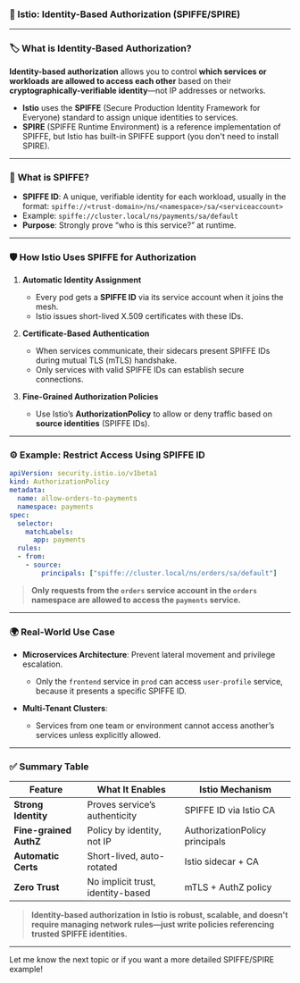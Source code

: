 ### 📌 Istio: Identity-Based Authorization (SPIFFE/SPIRE)

---

### 🏷️ **What is Identity-Based Authorization?**

**Identity-based authorization** allows you to control **which services or workloads are allowed to access each other** based on their **cryptographically-verifiable identity**—not IP addresses or networks.

* **Istio** uses the **SPIFFE** (Secure Production Identity Framework for Everyone) standard to assign unique identities to services.
* **SPIRE** (SPIFFE Runtime Environment) is a reference implementation of SPIFFE, but Istio has built-in SPIFFE support (you don't need to install SPIRE).

---

### 🪪 **What is SPIFFE?**

* **SPIFFE ID**: A unique, verifiable identity for each workload, usually in the format:
  `spiffe://<trust-domain>/ns/<namespace>/sa/<serviceaccount>`
* Example:
  `spiffe://cluster.local/ns/payments/sa/default`
* **Purpose**: Strongly prove “who is this service?” at runtime.

---

### 🛡️ **How Istio Uses SPIFFE for Authorization**

1. **Automatic Identity Assignment**

   * Every pod gets a **SPIFFE ID** via its service account when it joins the mesh.
   * Istio issues short-lived X.509 certificates with these IDs.

2. **Certificate-Based Authentication**

   * When services communicate, their sidecars present SPIFFE IDs during mutual TLS (mTLS) handshake.
   * Only services with valid SPIFFE IDs can establish secure connections.

3. **Fine-Grained Authorization Policies**

   * Use Istio’s **AuthorizationPolicy** to allow or deny traffic based on **source identities** (SPIFFE IDs).

---

### ⚙️ **Example: Restrict Access Using SPIFFE ID**

```yaml
apiVersion: security.istio.io/v1beta1
kind: AuthorizationPolicy
metadata:
  name: allow-orders-to-payments
  namespace: payments
spec:
  selector:
    matchLabels:
      app: payments
  rules:
  - from:
    - source:
        principals: ["spiffe://cluster.local/ns/orders/sa/default"]
```

> **Only requests from the `orders` service account in the `orders` namespace are allowed to access the `payments` service.**

---

### 🌍 **Real-World Use Case**

* **Microservices Architecture**: Prevent lateral movement and privilege escalation.

  * Only the `frontend` service in `prod` can access `user-profile` service, because it presents a specific SPIFFE ID.
* **Multi-Tenant Clusters**:

  * Services from one team or environment cannot access another’s services unless explicitly allowed.

---

### ✅ **Summary Table**

| Feature                | What It Enables                   | Istio Mechanism                |
| ---------------------- | --------------------------------- | ------------------------------ |
| **Strong Identity**    | Proves service’s authenticity     | SPIFFE ID via Istio CA         |
| **Fine-grained AuthZ** | Policy by identity, not IP        | AuthorizationPolicy principals |
| **Automatic Certs**    | Short-lived, auto-rotated         | Istio sidecar + CA             |
| **Zero Trust**         | No implicit trust, identity-based | mTLS + AuthZ policy            |

> **Identity-based authorization in Istio is robust, scalable, and doesn’t require managing network rules—just write policies referencing trusted SPIFFE identities.**

---

Let me know the next topic or if you want a more detailed SPIFFE/SPIRE example!
